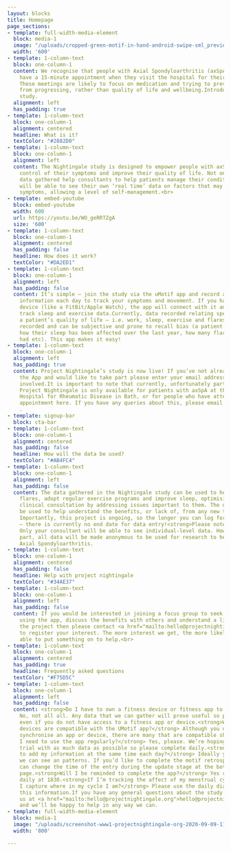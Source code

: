 ```yaml
---
layout: blocks
title: Homepage
page_sections:
- template: full-width-media-element
  block: media-1
  image: "/uploads/cropped-green-motif-in-hand-android-swipe-sml_preview1.png"
  width: '600'
- template: 1-column-text
  block: one-column-1
  content: We recognise that people with Axial Spondyloarthritis (axSpA) may only
    have a 15-minute appointment when they visit the hospital for their check-up.
    These meetings are likely to focus on medication and trying to prevent the condition
    from progressing, rather than quality of life and wellbeing.Introducing…the <strong>‘Nightingale’</strong>
    study.
  alignment: left
  has_padding: true
- template: 1-column-text
  block: one-column-1
  alignment: centered
  headline: What is it?
  textColor: "#2882D0"
- template: 1-column-text
  block: one-column-1
  alignment: left
  content: The Nightingale study is designed to empower people with axSpA to take
    control of their symptoms and improve their quality of life. Not only will the
    data gathered help consultants to help patients manage their condition, but they
    will be able to see their own ‘real time’ data on factors that may influence these
    symptoms, allowing a level of self-management.<br>
- template: embed-youtube
  block: embed-youtube
  width: 600
  url: https://youtu.be/WO_geRRTZgA
  size: '600'
- template: 1-column-text
  block: one-column-1
  alignment: centered
  has_padding: false
  headline: How does it work?
  textColor: "#DA2ED1"
- template: 1-column-text
  block: one-column-1
  alignment: left
  has_padding: false
  content: It’s simple – join the study via the uMotif app and record a few bits of
    information each day to track your symptoms and movement. If you have a wearable
    device (like a FitBit/Apple Watch), the app will connect with it and automatically
    track sleep and exercise data.Currently, data recorded relating specifically to
    a patient’s quality of life – i.e. work, sleep, exercise and flares, is poorly
    recorded and can be subjective and prone to recall bias (a patient trying to remember
    how their sleep has been affected over the last year, how many flares they have
    had etc). This app makes it easy!
- template: 1-column-text
  block: one-column-1
  alignment: left
  has_padding: true
  content: Project Nightingale’s study is now live! If you’ve not already downloaded
    the App and would like to take part please enter your email address below to get
    involved.It is important to note that currently, unfortunately participation in
    Project Nightingale is only available for patients with axSpA at the Royal National
    Hospital for Rheumatic Disease in Bath, or for people who have attended a clinical
    appointment here. If you have any queries about this, please email <a href="mailto:hello@projectnightingale.org">hello@projectnightingale.org</a>
    .
- template: signup-bar
  block: cta-bar
- template: 1-column-text
  block: one-column-1
  alignment: centered
  has_padding: false
  headline: How will the data be used?
  textColor: "#AB4FC4"
- template: 1-column-text
  block: one-column-1
  alignment: left
  has_padding: false
  content: The data gathered in the Nightingale study can be used to help predict
    flares, adopt regular exercise programs and improve sleep, optimising a patient’s
    clinical consultation by addressing issues important to them. The data could also
    be used to help understand the benefits, or lack of, from any new treatments started.
    Importantly, this project is ongoing, so the longer you can log for the better
    – there is currently no end date for data entry!<strong>Please note:</strong>
    Only your consultant will be able to see individual-level data. However, by taking
    part, all data will be made anonymous to be used for research to help others with
    Axial Spondyloarthritis.
- template: 1-column-text
  block: one-column-1
  alignment: centered
  has_padding: false
  headline: Help with project nightingale
  textColor: "#34AE37"
- template: 1-column-text
  block: one-column-1
  alignment: left
  has_padding: false
  content: If you would be interested in joining a focus group to seek help and assistance
    using the app, discuss the benefits with others and understand a little more about
    the project then please contact <a href="mailto:hello@projectnightingale.org">hello@projectnightingale.org</a>
    to register your interest. The more interest we get, the more likely we’ll be
    able to put something on to help.<br>
- template: 1-column-text
  block: one-column-1
  alignment: centered
  has_padding: true
  headline: Frequently asked questions
  textColor: "#F75D5C"
- template: 1-column-text
  block: one-column-1
  alignment: left
  has_padding: false
  content: <strong>Do I have to own a fitness device or fitness app to participate?</strong>
    No, not all all. Any data that we can gather will prove useful so please do participate
    even if you do not have access to a fitness app or device.<strong>Which apps or
    devices are compatible with the UMotif app?</strong> Although you don’t have to
    synchronise an app or device, there are many that are compatible should you wish.<strong>Do
    I need to use the app regularly?</strong> Yes, please. We’re hoping for a 3-month
    trial with as much data as possible so please complete daily.<strong>Do I need
    to add my information at the same time each day?</strong> Ideally yes so that
    we can see an patterns. If you’d like to complete the motif retrospectively you
    can change the time of the entry during the update stage at the bottom of the
    page.<strong>Will I be reminded to complete the app?</strong> Yes reminders sent
    daily at 1830.<strong>If I’m tracking the affect of my menstrual cycle, how can
    I capture where in my cycle I am?</strong> Please use the daily diary to capture
    this information.If you have any general questions about the study please email
    us at <a href="mailto:hello@projectnightingale.org">hello@projectnightingale.org</a>
    and we’ll be happy to help in any way we can.
- template: full-width-media-element
  block: media-1
  image: "/uploads/screenshot-www1-projectnightingale-org-2020-09-09-11_46_05.png"
  width: '800'

---
```

